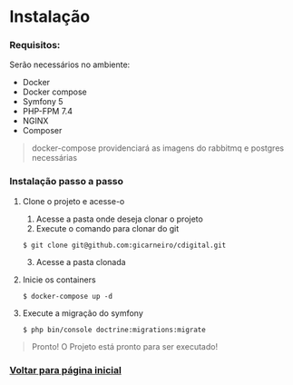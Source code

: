 # Instalação

### Requisitos:

Serão necessários no ambiente:

* Docker
* Docker compose
* Symfony 5
* PHP-FPM 7.4
* NGINX
* Composer

> docker-compose providenciará as imagens do rabbitmq e postgres necessárias

### Instalação passo a passo

1. Clone o projeto e acesse-o
   
   1. Acesse a pasta onde deseja clonar o projeto
   2. Execute o comando para clonar do git
    ```
    $ git clone git@github.com:gicarneiro/cdigital.git
    ```
   3. Acesse a pasta clonada

2. Inicie os containers
   
   ```
   $ docker-compose up -d
   ```

3. Execute a migração do symfony
   
   ```
   $ php bin/console doctrine:migrations:migrate
   ```


> Pronto! O Projeto está pronto para ser executado!

### [Voltar para página inicial](../README.md)
